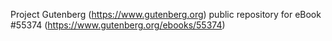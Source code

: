 Project Gutenberg (https://www.gutenberg.org) public repository for
eBook #55374 (https://www.gutenberg.org/ebooks/55374)
